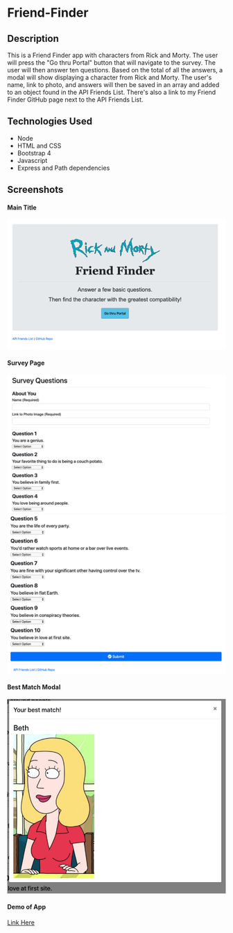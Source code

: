 # Friend-Finder

## Description
This is a Friend Finder app with characters from Rick and Morty.  The user will press the "Go thru Portal" button that will navigate to the survey.  The user will then answer ten questions.  Based on the total of all the answers, a modal will show displaying a character from Rick and Morty.  The user's name, link to photo, and answers will then be saved in an array and added to an object found in the API Friends List.  There's also a link to my Friend Finder GitHub page next to the API Friends List.

## Technologies Used
* Node
* HTML and CSS
* Bootstrap 4
* Javascript
* Express and Path dependencies

## Screenshots
#### Main Title
![](/FriendFinder/app/public/images/main-title.png)

#### Survey Page
![](/FriendFinder/app/public/images/survey-one.png)
![](/FriendFinder/app/public/images/survey-two.png)

#### Best Match Modal
![](/FriendFinder/app/public/images/modal.png)

#### Demo of App
[Link Here](https://drive.google.com/file/d/1vScIuna1JSwS1PgAJECYoyCOa3QJSJdB/view)

